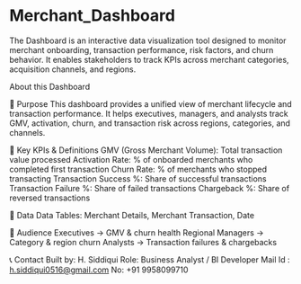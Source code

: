 # Merchant_Dashboard
The Dashboard is an interactive data visualization tool designed to monitor merchant onboarding, transaction performance, risk factors, and churn behavior. It enables stakeholders to track KPIs across merchant categories, acquisition channels, and regions.

About this Dashboard

🎯 Purpose
This dashboard provides a unified view of merchant lifecycle and transaction performance.
It helps executives, managers, and analysts track GMV, activation, churn, and transaction risk 
across regions, categories, and channels.

📌 Key KPIs & Definitions
GMV (Gross Merchant Volume): Total transaction value processed
Activation Rate: % of onboarded merchants who completed first transaction
Churn Rate: % of merchants who stopped transacting
Transaction Success %: Share of successful transactions
Transaction Failure %: Share of failed transactions
Chargeback %: Share of reversed transactions

🔄 Data 
Data Tables: Merchant Details, Merchant Transaction, Date

👤 Audience
Executives → GMV & churn health
Regional Managers → Category & region churn
Analysts → Transaction failures & chargebacks

📞 Contact
Built by: H. Siddiqui
Role: Business Analyst / BI Developer
Mail Id : h.siddiqui0516@gmail.com
No: +91 9958099710

